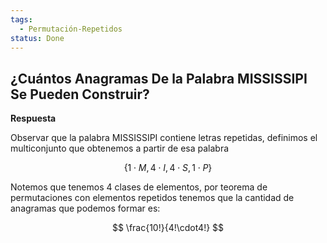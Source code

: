 ```yaml
---
tags:
  - Permutación-Repetidos
status: Done
---
```


## ¿Cuántos Anagramas De la Palabra MISSISSIPI Se Pueden Construir?

**Respuesta**

Observar que la palabra MISSISSIPI contiene letras repetidas, definimos el multiconjunto que obtenemos a partir de esa palabra

$$
\{ 1\cdot M, 4 \cdot I, 4 \cdot S, 1 \cdot P \}
$$

Notemos que tenemos 4 clases de elementos, por teorema de permutaciones con elementos repetidos tenemos que la cantidad de anagramas que podemos formar es:

$$
\frac{10!}{4!\cdot4!}
$$
